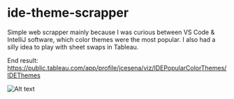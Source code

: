 # ide-theme-scrapper

Simple web scrapper mainly because I was curious between VS Code & IntelliJ software, which color themes were the most popular. I also had a silly idea to play with sheet swaps in Tableau.

End result:
https://public.tableau.com/app/profile/jcesena/viz/IDEPopularColorThemes/IDEThemes

![Alt text](/../main/color_themes_tableau.png?raw=true "Output")
